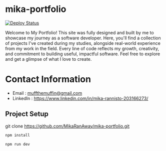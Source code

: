 # mika-portfolio

[![Deploy Status](https://github.com/danielvdh24/portfolio/actions/workflows/deploy.yml/badge.svg)](https://github.com/danielvdh24/portfolio/actions)

Welcome to My Portfolio!
This site was fully designed and built by me to showcase my journey as a software developer. Here, you'll find a collection of projects I've created during my studies, alongside real-world experience from my work in the field. Every line of code reflects my growth, creativity, and commitment to building useful, impactful software. Feel free to explore and get a glimpse of what I love to create.

# Contact Information
- Email : muffthemuffin@gmail.com
- LinkedIn : https://www.linkedin.com/in/mika-rannisto-203166273/

## Project Setup

git clone https://github.com/MikaRanAway/mika-portfolio.git

```sh
npm install
```

```sh
npm run dev
```

